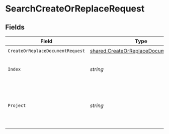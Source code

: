 # SearchCreateOrReplaceRequest


## Fields

| Field                                                                                          | Type                                                                                           | Required                                                                                       | Description                                                                                    |
| ---------------------------------------------------------------------------------------------- | ---------------------------------------------------------------------------------------------- | ---------------------------------------------------------------------------------------------- | ---------------------------------------------------------------------------------------------- |
| `CreateOrReplaceDocumentRequest`                                                               | [shared.CreateOrReplaceDocumentRequest](../../models/shared/createorreplacedocumentrequest.md) | :heavy_check_mark:                                                                             | N/A                                                                                            |
| `Index`                                                                                        | *string*                                                                                       | :heavy_check_mark:                                                                             | index name where to create documents.                                                          |
| `Project`                                                                                      | *string*                                                                                       | :heavy_check_mark:                                                                             | Project name whose db is under target to insert documents.                                     |